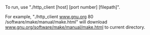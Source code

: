 To run, use "./http_client [host] [port number] [filepath]". 



For example, "./http_client www.gnu.org 80 /software/make/manual/make.html" will download www.gnu.org/software/make/manual/make.html to current directory.
